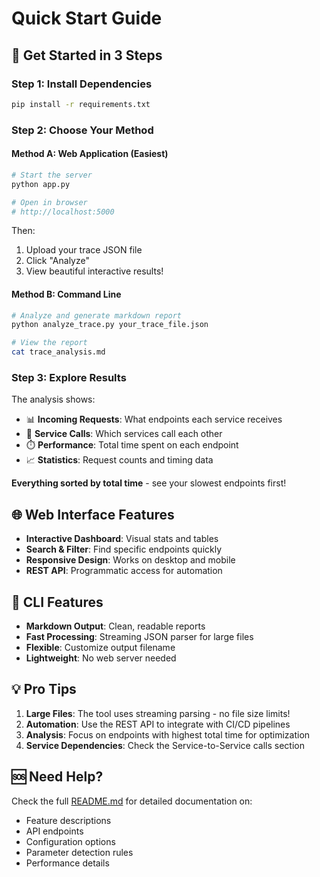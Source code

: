 # Quick Start Guide

## 🚀 Get Started in 3 Steps

### Step 1: Install Dependencies

```bash
pip install -r requirements.txt
```

### Step 2: Choose Your Method

#### Method A: Web Application (Easiest)

```bash
# Start the server
python app.py

# Open in browser
# http://localhost:5000
```

Then:
1. Upload your trace JSON file
2. Click "Analyze"
3. View beautiful interactive results!

#### Method B: Command Line

```bash
# Analyze and generate markdown report
python analyze_trace.py your_trace_file.json

# View the report
cat trace_analysis.md
```

### Step 3: Explore Results

The analysis shows:
- 📊 **Incoming Requests**: What endpoints each service receives
- 🔗 **Service Calls**: Which services call each other
- ⏱️ **Performance**: Total time spent on each endpoint
- 📈 **Statistics**: Request counts and timing data

**Everything sorted by total time** - see your slowest endpoints first!

## 🌐 Web Interface Features

- **Interactive Dashboard**: Visual stats and tables
- **Search & Filter**: Find specific endpoints quickly
- **Responsive Design**: Works on desktop and mobile
- **REST API**: Programmatic access for automation

## 📝 CLI Features

- **Markdown Output**: Clean, readable reports
- **Fast Processing**: Streaming JSON parser for large files
- **Flexible**: Customize output filename
- **Lightweight**: No web server needed

## 💡 Pro Tips

1. **Large Files**: The tool uses streaming parsing - no file size limits!
2. **Automation**: Use the REST API to integrate with CI/CD pipelines
3. **Analysis**: Focus on endpoints with highest total time for optimization
4. **Service Dependencies**: Check the Service-to-Service calls section

## 🆘 Need Help?

Check the full [README.md](README.md) for detailed documentation on:
- Feature descriptions
- API endpoints
- Configuration options
- Parameter detection rules
- Performance details


